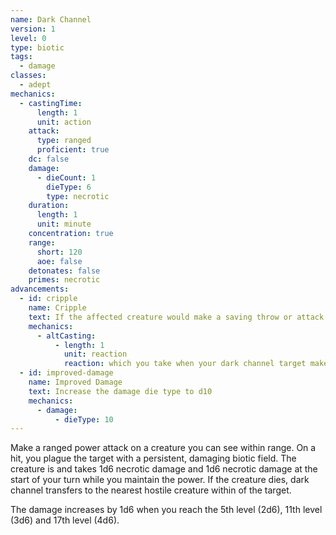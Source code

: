 ```yaml
---
name: Dark Channel
version: 1
level: 0
type: biotic
tags:
  - damage
classes:
  - adept
mechanics:
  - castingTime:
      length: 1
      unit: action
    attack:
      type: ranged
      proficient: true
    dc: false
    damage:
      - dieCount: 1
        dieType: 6
        type: necrotic
    duration:
      length: 1
      unit: minute
    concentration: true
    range:
      short: 120
      aoe: false
    detonates: false
    primes: necrotic
advancements:
  - id: cripple
    name: Cripple
    text: If the affected creature would make a saving throw or attack roll, as a reaction you may increase the severity of Dark Channel. The affected creature must roll a d4 and subtract the number rolled from the attack roll or saving throw.
    mechanics:
      - altCasting:
          - length: 1
            unit: reaction
            reaction: which you take when your dark channel target makes a saving throw or attack roll
  - id: improved-damage
    name: Improved Damage
    text: Increase the damage die type to d10
    mechanics:
      - damage:
          - dieType: 10
---
```

Make a ranged power attack on a creature you can see within range. On a hit, you plague the target with a persistent,
damaging biotic field. The creature is <me-condition id="primed" sub="necrotic"/> and takes 1d6 necrotic damage and 1d6
necrotic damage at the start of your turn while you maintain the power. If the creature dies, dark channel transfers to
the nearest hostile creature within <me-distance length="30" /> of the target.

The damage increases by 1d6 when you reach the 5th level (2d6), 11th level (3d6) and 17th level (4d6).
